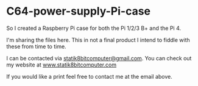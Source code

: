# C64-power-supply-Pi-case

So I created a Raspberry Pi case for both the Pi 1/2/3 B+ and the Pi 4.  

I'm sharing the files here.  This in not a final product I intend to fiddle with these from time to time. 

I can be contacted via statik8bitcomputer@gmail.com.  You can check out my website at www.statik8bitcomputer.com

If you would like a print feel free to contact me at the email above.
